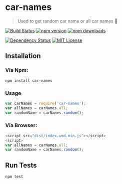 # car-names
> Used to get random car name or all car names :car: 

[![Build Status](https://travis-ci.org/palashmon/car-names.svg?branch=master)](https://travis-ci.org/palashmon/car-names)
[![npm version](https://img.shields.io/npm/v/car-names.svg)](http://npm.im/car-names)
[![npm downloads](https://img.shields.io/npm/dm/car-names.svg)](http://npm.im/car-names)

[![Dependency Status](https://david-dm.org/palashmon/car-names.svg)](https://david-dm.org/palashmon/car-names)
[![MIT License](https://img.shields.io/npm/l/car-names.svg?colorB=0BD6D3)](http://opensource.org/licenses/MIT)

## Installation

### Via Npm:

```
npm install car-names
```

### Usage

```javascript
var carNames = require('car-names');
var allNames = carNames.all;
var randomName = carNames.random();
```

### Via Browser:

```javascript
<script src="dist/index.umd.min.js"></script>
<script>
var allNames = carNames.all;
var randomName = carNames.random();
```

## Run Tests

```
npm test
```
